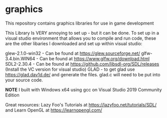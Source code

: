 # graphics
This repository contains graphics libraries for use in game development

This Library Is VERY annoying to set up - but it can be done. To set up in a visual studio environment that
allows you to compile and run code, these are the other libaries I downloaded and set up within visual studio:

glew-2.1.0-win32 - Can be found at https://glew.sourceforge.net/
glfw-3.4.bin.WIN64 - Can be found at https://www.glfw.org/download.html
SDL2-2.30.4 - Can be found at https://github.com/libsdl-org/SDL/releases (Install the VC version for visual studio)
GLAD - to get glad use https://glad.dav1d.de/ and generate the files. glad.c will need to be put into your source code.

**NOTE** I built with Windows x64 using gcc on Visual Studio 2019 Community Edition

Great resources:
Lazy Foo's Tutorials at https://lazyfoo.net/tutorials/SDL/ and Learn OpenGL at https://learnopengl.com/

